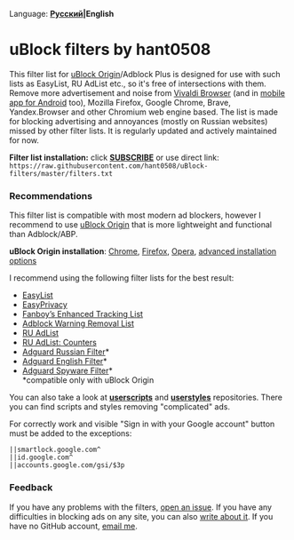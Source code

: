 Language: **[Русский](/README.rus.md)|English**

# uBlock filters by hant0508

This filter list for [uBlock Origin](https://chrome.google.com/webstore/detail/ublock-origin/cjpalhdlnbpafiamejdnhcphjbkeiagm)/Adblock Plus is designed for use with such lists as EasyList, RU AdList etc., so it's
free of intersections with them. Remove more advertisement and noise from [Vivaldi Browser](https://vivaldi.com) (and in [mobile app for Android](https://play.google.com/store/apps/details?id=com.vivaldi.browser) too), Mozilla Firefox, Google Chrome, Brave, Yandex.Browser and other Chromium web engine based. The list is made for blocking advertising and annoyances (mostly on Russian websites) missed 
by other filter lists. It is regularly updated and actively maintained for now. 

**Filter list installation:**
click **[SUBSCRIBE](https://subscribe.adblockplus.org/?location=https://raw.githubusercontent.com/hant0508/uBlock-filters/master/filters.txt&title=Filters%20by%20hant0508)** or use direct link:<br>
`https://raw.githubusercontent.com/hant0508/uBlock-filters/master/filters.txt`

### Recommendations
This filter list is compatible with most modern ad blockers, however I recommend to use
[uBlock Origin](https://github.com/gorhill/uBlock) that is more lightweight and functional than
Adblock/ABP.

**uBlock Origin installation**: [Chrome](https://chrome.google.com/webstore/detail/ublock-origin/cjpalhdlnbpafiamejdnhcphjbkeiagm), [Firefox](https://addons.mozilla.org/en-US/firefox/addon/ublock-origin/), [Opera](https://addons.opera.com/en-gb/extensions/details/ublock/), [advanced installation options](https://github.com/gorhill/uBlock#installation)

I recommend using the following filter lists for the best result:
* [EasyList](https://subscribe.adblockplus.org/?location=easylist.github.io/easylist/easylist.txt&title=EasyList)
* [EasyPrivacy](https://subscribe.adblockplus.org/?location=easylist.github.io/easylist/easyprivacy.txt&title=EasyPrivacy)
* [Fanboy’s Enhanced Tracking List](https://subscribe.adblockplus.org/?location=https://secure.fanboy.co.nz/enhancedstats.txt&title=Fanboy’s%20Enhanced%20Tracking%20List)
* [Adblock Warning Removal List](https://subscribe.adblockplus.org/?location=https://easylist-downloads.adblockplus.org/antiadblockfilters.txt&title=Adblock%20Warning%20Removal%20List)
* [RU AdList](https://subscribe.adblockplus.org/?location=https://easylist-downloads.adblockplus.org/advblock.txt&title=RU%20AdList)
* [RU AdList: Counters](https://subscribe.adblockplus.org/?location=https://easylist-downloads.adblockplus.org/cntblock.txt&title=RU%20AdList:%20Counters)
* [Adguard Russian Filter](https://subscribe.adblockplus.org/?location=https://filters.adtidy.org/extension/ublock/filters/1.txt&title=Adguard%20Russian%20Filter)*
* [Adguard English Filter](https://subscribe.adblockplus.org/?location=https://filters.adtidy.org/extension/ublock/filters/2.txt&title=Adguard%20English%20Filter)*
* [Adguard Spyware Filter](https://subscribe.adblockplus.org/?location=https://filters.adtidy.org/extension/ublock/filters/3.txt&title=Adguard%20Spyware%20Filter)* <br>
*compatible only with uBlock Origin

You can also take a look at **[userscripts](https://github.com/hant0508/usescripts)** and **[userstyles](https://github.com/hant0508/userstyles)** repositories. There you can find scripts and styles removing "complicated" ads.

For correctly work and visible "Sign in with your Google account" button must be added to the exceptions:
```
||smartlock.google.com^
||id.google.com^
||accounts.google.com/gsi/$3p
```

### Feedback
If you have any problems with the filters, [open an issue](https://github.com/hant0508/uBlock-fillters/issues/new). If you have any
difficulties in blocking ads on any site, you can also
[write about it](https://github.com/hant0508/uBlock-fillters/issues/new). If you have no GitHub account, [email me](mailto:hant0508@gmail.com?subject=GitHub%20issue%20|%20Filters).
